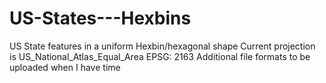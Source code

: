 # US-States---Hexbins
US State features in a uniform Hexbin/hexagonal shape
Current projection is US_National_Atlas_Equal_Area EPSG: 2163
Additional file formats to be uploaded when I have time
